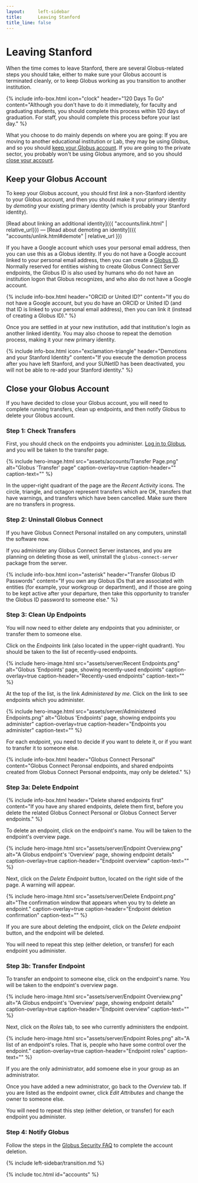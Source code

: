 ```yaml
---
layout:     left-sidebar
title:      Leaving Stanford
title_line: false
---
```


# Leaving Stanford

When the time comes to leave Stanford, there are several Globus-related steps
you should take, either to make sure your Globus account is terminated cleanly,
or to keep Globus working as you transition to another institution.

{% include info-box.html
   icon="clock"
   header="120 Days To Go"
   content="Although you don't have to do it immediately, for faculty and graduating students, you should complete this process within 120 days of graduation.  For staff, you should complete this process before your last day."
%}

What you choose to do mainly depends on where you are going: If you are moving
to another educational institution or Lab, they may be using Globus, and so you
should <a href="#keep">keep your Globus account</a>.  If you are going to the
private sector, you probably won't be using Globus anymore, and so you should
<a href="#close">close your account</a>.

<a name="keep"></a>
## Keep your Globus Account

To keep your Globus account, you should first _link_ a non-Stanford identity to
your Globus account, and then you should make it your primary identity by
_demoting_ your existing primary identity (which is probably your Stanford
identity).

[Read about linking an additional identity]({{ "accounts/link.html" |
relative_url}}) — [Read about demoting an identity]({{
"accounts/unlink.html#demote" | relative_url }})

If you have a Google account which uses your personal email address, then you
can use this as a Globus identity.  If you do not have a Google account linked
to your personal email address, then you can create a [Globus
ID](https://www.globusid.org).  Normally reserved for entities wishing to
create Globus Connect Server endpoints, the Globus ID is also used by humans
who do not have an institution logon that Globus recognizes, and who also do
not have a Google account.

{% include info-box.html
   header="ORCID or United ID?"
   content="If you do not have a Google account, but you do have an ORCID or United ID (and that ID is linked to your personal email address), then you can link it (instead of creating a Globus ID)."
%}

Once you are settled in at your new institution, add that institution's login
as another linked identity.  You may also choose to repeat the demotion
process, making it your new primary identity.

{% include info-box.html
   icon="exclamation-triangle"
   header="Demotions and your Stanford Identity"
   content="If you execute the demotion process after you have left Stanford, and your SUNetID has been deactivated, you will not be able to re-add your Stanford identity."
%}

<a name="close"></a>
## Close your Globus Account

If you have decided to close your Globus account, you will need to complete
running transfers, clean up endpoints, and then notify Globus to delete your
Globus account.

### Step 1: Check Transfers

First, you should check on the endpoints you administer.  [Log in to Globus](https://www.globus.org/app/transfer), and you will be taken to the transfer page.

{% include hero-image.html
   src="assets/accounts/Transfer Page.png"
   alt="Globus 'Transfer' page"
   caption-overlay=true
   caption-header=""
   caption-text=""
%}

In the upper-right quadrant of the page are the _Recent Activity_ icons.  The
circle, triangle, and octagon represent transfers which are OK, transfers that
have warnings, and transfers which have been cancelled.  Make sure there are no
transfers in progress.

### Step 2: Uninstall Globus Connect

If you have Globus Connect Personal installed on any computers, uninstall the
software now.

If you administer any Globus Connect Server instances, and you are planning on
deleting those as well, uninstall the `globus-connect-server` package from the
server.

{% include info-box.html
   icon="asterisk"
   header="Transfer Globus ID Passwords"
   content="If you own any Globus IDs that are associated with entities (for example, your workgroup or department), and if those are going to be kept active after your departure, then take this opportunity to transfer the Globus ID password to someone else."
%}

### Step 3: Clean Up Endpoints

You will now need to either delete any endpoints that you administer, or
transfer them to someone else.

Click on the _Endpoints_ link (also located in the upper-right quadrant).  You
should be taken to the list of recently-used endpoints.

{% include hero-image.html
   src="assets/server/Recent Endpoints.png"
   alt="Globus 'Endpoints' page, showing recently-used endpoints"
   caption-overlay=true
   caption-header="Recently-used endpoints"
   caption-text=""
%}

At the top of the list, is the link _Administered by me_.  Click on the link to
see endpoints which you administer.

{% include hero-image.html
   src="assets/server/Administered Endpoints.png"
   alt="Globus 'Endpoints' page, showing endpoints you administer"
   caption-overlay=true
   caption-header="Endpoints you administer"
   caption-text=""
%}

For each endpoint, you need to decide if you want to delete it, or if you want
to transfer it to someone else.

{% include info-box.html
   header="Globus Connect Personal"
   content="Globus Connect Peronsal endpoints, and shared endpoints created from Globus Connect Personal endpoints, may only be deleted."
%}

### Step 3a: Delete Endpoint

{% include info-box.html
   header="Delete shared endpoints first"
   content="If you have any shared endpoints, delete them first, before you delete the related Globus Connect Personal or Globus Connect Server endpoints."
%}

To delete an endpoint, click on the endpoint's name.  You will be
taken to the endpoint's overview page.

{% include hero-image.html
   src="assets/server/Endpoint Overview.png"
   alt="A Globus endpoint's 'Overview' page, showing endpoint details"
   caption-overlay=true
   caption-header="Endpoint overview"
   caption-text=""
%}

Next, click on the _Delete Endpoint_ button, located on the right side of the
page.  A warning will appear.

{% include hero-image.html
   src="assets/server/Delete Endpoint.png"
   alt="The confirmation window that appears when you try to delete an endpoint."
   caption-overlay=true
   caption-header="Endpoint deletion confirmation"
   caption-text=""
%}

If you are sure about deleting the endpoint, click on the _Delete endpoint_
button, and the endpoint will be deleted.

You will need to repeat this step (either deletion, or transfer) for each
endpoint you administer.

### Step 3b: Transfer Endpoint

To transfer an endpoint to someone else, click on the endpoint's name.  You
will be taken to the endpoint's overview page.

{% include hero-image.html
   src="assets/server/Endpoint Overview.png"
   alt="A Globus endpoint's 'Overview' page, showing endpoint details"
   caption-overlay=true
   caption-header="Endpoint overview"
   caption-text=""
%}

Next, click on the _Roles_ tab, to see who currently administers the endpoint.

{% include hero-image.html
   src="assets/server/Endpoint Roles.png"
   alt="A list of an endpoint's roles.  That is, people who have some control over the endpoint."
   caption-overlay=true
   caption-header="Endpoint roles"
   caption-text=""
%}

If you are the only administrator, add somoene else in your group as an
administrator.

Once you have added a new administrator, go back to the _Overview_ tab.  If you
are listed as the endpoint owner, click _Edit Attributes_ and change the owner
to someone else.

You will need to repeat this step (either deletion, or transfer) for each
endpoint you administer.

### Step 4: Notify Globus

Follow the steps in the [Globus Security
FAQ](https://docs.globus.org/faq/security/#how_can_i_delete_my_globus_account)
to complete the account deletion.

{% include left-sidebar/transition.md %}

{% include toc.html id="accounts" %}
